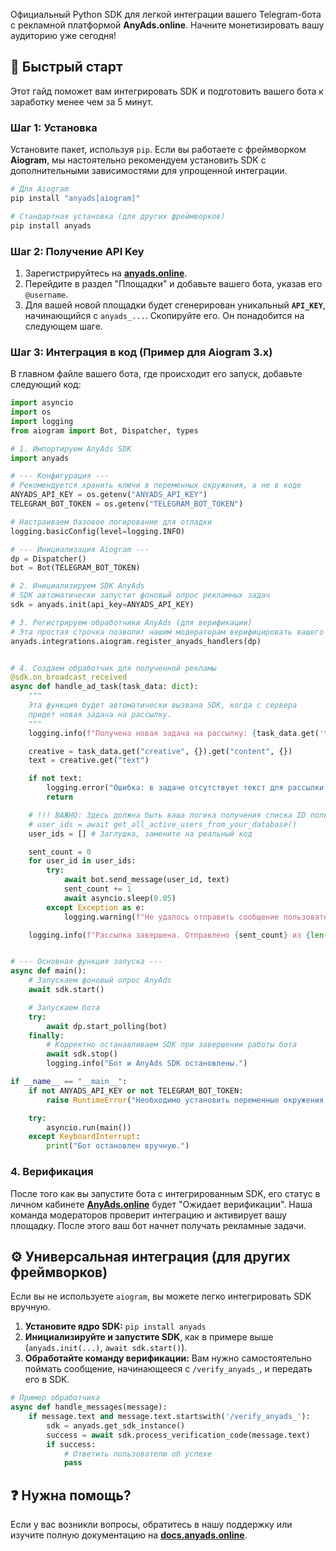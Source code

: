 Официальный Python SDK для легкой интеграции вашего Telegram-бота с рекламной платформой **AnyAds.online**. Начните монетизировать вашу аудиторию уже сегодня!

## 🚀 Быстрый старт

Этот гайд поможет вам интегрировать SDK и подготовить вашего бота к заработку менее чем за 5 минут.

### Шаг 1: Установка

Установите пакет, используя `pip`. Если вы работаете с фреймворком **Aiogram**, мы настоятельно рекомендуем установить SDK с дополнительными зависимостями для упрощенной интеграции.

```bash
# Для Aiogram
pip install "anyads[aiogram]"

# Стандартная установка (для других фреймворков)
pip install anyads
```

### Шаг 2: Получение API Key

1.  Зарегистрируйтесь на [**anyads.online**](https://anyads.online).
2.  Перейдите в раздел "Площадки" и добавьте вашего бота, указав его `@username`.
3.  Для вашей новой площадки будет сгенерирован уникальный **`API_KEY`**, начинающийся с `anyads_...`. Скопируйте его. Он понадобится на следующем шаге.

### Шаг 3: Интеграция в код (Пример для Aiogram 3.x)

В главном файле вашего бота, где происходит его запуск, добавьте следующий код:

```python
import asyncio
import os
import logging
from aiogram import Bot, Dispatcher, types

# 1. Импортируем AnyAds SDK
import anyads

# --- Конфигурация ---
# Рекомендуется хранить ключи в переменных окружения, а не в коде
ANYADS_API_KEY = os.getenv("ANYADS_API_KEY")
TELEGRAM_BOT_TOKEN = os.getenv("TELEGRAM_BOT_TOKEN")

# Настраиваем базовое логирование для отладки
logging.basicConfig(level=logging.INFO)

# --- Инициализация Aiogram ---
dp = Dispatcher()
bot = Bot(TELEGRAM_BOT_TOKEN)

# 2. Инициализируем SDK AnyAds
# SDK автоматически запустит фоновый опрос рекламных задач
sdk = anyads.init(api_key=ANYADS_API_KEY)

# 3. Регистрируем обработчики AnyAds (для верификации)
# Эта простая строчка позволит нашим модераторам верифицировать вашего бота
anyads.integrations.aiogram.register_anyads_handlers(dp)


# 4. Создаем обработчик для полученной рекламы
@sdk.on_broadcast_received
async def handle_ad_task(task_data: dict):
    """
    Эта функция будет автоматически вызвана SDK, когда с сервера
    придет новая задача на рассылку.
    """
    logging.info(f"Получена новая задача на рассылку: {task_data.get('task_id')}")

    creative = task_data.get("creative", {}).get("content", {})
    text = creative.get("text")

    if not text:
        logging.error("Ошибка: в задаче отсутствует текст для рассылки.")
        return

    # !!! ВАЖНО: Здесь должна быть ваша логика получения списка ID пользователей
    # user_ids = await get_all_active_users_from_your_database()
    user_ids = [] # Заглушка, замените на реальный код

    sent_count = 0
    for user_id in user_ids:
        try:
            await bot.send_message(user_id, text)
            sent_count += 1
            await asyncio.sleep(0.05)
        except Exception as e:
            logging.warning(f"Не удалось отправить сообщение пользователю {user_id}: {e}")

    logging.info(f"Рассылка завершена. Отправлено {sent_count} из {len(user_ids)} сообщений.")


# --- Основная функция запуска ---
async def main():
    # Запускаем фоновый опрос AnyAds
    await sdk.start()

    # Запускаем бота
    try:
        await dp.start_polling(bot)
    finally:
        # Корректно останавливаем SDK при завершении работы бота
        await sdk.stop()
        logging.info("Бот и AnyAds SDK остановлены.")

if __name__ == "__main__":
    if not ANYADS_API_KEY or not TELEGRAM_BOT_TOKEN:
        raise RuntimeError("Необходимо установить переменные окружения ANYADS_API_KEY и TELEGRAM_BOT_TOKEN")

    try:
        asyncio.run(main())
    except KeyboardInterrupt:
        print("Бот остановлен вручную.")

```

### 4. Верификация

После того как вы запустите бота с интегрированным SDK, его статус в личном кабинете [**AnyAds.online**](https://anyads.online) будет "Ожидает верификации". Наша команда модераторов проверит интеграцию и активирует вашу площадку. После этого ваш бот начнет получать рекламные задачи.

## ⚙️ Универсальная интеграция (для других фреймворков)

Если вы не используете `aiogram`, вы можете легко интегрировать SDK вручную.

1.  **Установите ядро SDK:** `pip install anyads`
2.  **Инициализируйте и запустите SDK**, как в примере выше (`anyads.init(...)`, `await sdk.start()`).
3.  **Обработайте команду верификации:** Вам нужно самостоятельно поймать сообщение, начинающееся с `/verify_anyads_`, и передать его в SDK.

```python
# Пример обработчика
async def handle_messages(message):
    if message.text and message.text.startswith('/verify_anyads_'):
        sdk = anyads.get_sdk_instance()
        success = await sdk.process_verification_code(message.text)
        if success:
            # Ответить пользователю об успехе
            pass
```

## ❓ Нужна помощь?

Если у вас возникли вопросы, обратитесь в нашу поддержку или изучите полную документацию на [**docs.anyads.online**](https://docs.anyads.online).
